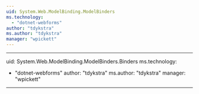 ```yaml
---
uid: System.Web.ModelBinding.ModelBinders
ms.technology: 
  - "dotnet-webforms"
author: "tdykstra"
ms.author: "tdykstra"
manager: "wpickett"
---
```


---
uid: System.Web.ModelBinding.ModelBinders.Binders
ms.technology: 
  - "dotnet-webforms"
author: "tdykstra"
ms.author: "tdykstra"
manager: "wpickett"
---
